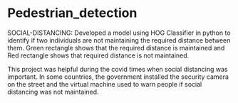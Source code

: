 # Pedestrian_detection

SOCIAL-DISTANCING: Developed a model using HOG Classifier in python to identify if two individuals are not maintaining the required distance between them.
Green rectangle shows that the required distance is maintained and Red rectangle shows that required distance is not maintained.

This project was helpful during the covid times when social distancing was important. In some countries, the government installed the security camera on the street and the virtual machine used to warn people if social distancing was not maintained.

